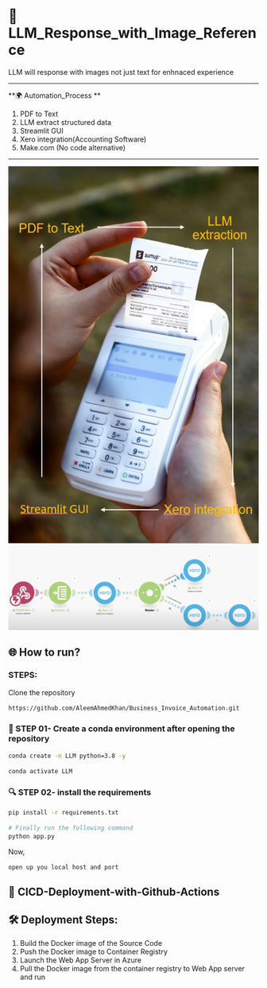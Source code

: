 # 🧪 LLM_Response_with_Image_Reference
LLM will response with images not just text for enhnaced experience

*****
**🌍 Automation_Process **
1. PDF to Text
2. LLM extract structured data
3. Streamlit GUI
4. Xero integration(Accounting Software)
5. Make.com (No code alternative)

*****
![](Images/Capture1.PNG)
![](Images/Capture.PNG)

## 🌐 How to run?
### STEPS:

Clone the repository

```bash
https://github.com/AleemAhmedKhan/Business_Invoice_Automation.git
```
### 💽  STEP 01- Create a conda environment after opening the repository
    
```bash
conda create -n LLM python=3.8 -y
```

```bash
conda activate LLM
```


###  🔍 STEP 02- install the requirements
```bash
pip install -r requirements.txt
```


```bash
# Finally run the following command
python app.py
```

Now,
```bash
open up you local host and port
```


## 📡 CICD-Deployment-with-Github-Actions

## 🛠 Deployment Steps:

1. Build the Docker image of the Source Code
2. Push the Docker image to Container Registry
3. Launch the Web App Server in Azure 
4. Pull the Docker image from the container registry to Web App server and run 

